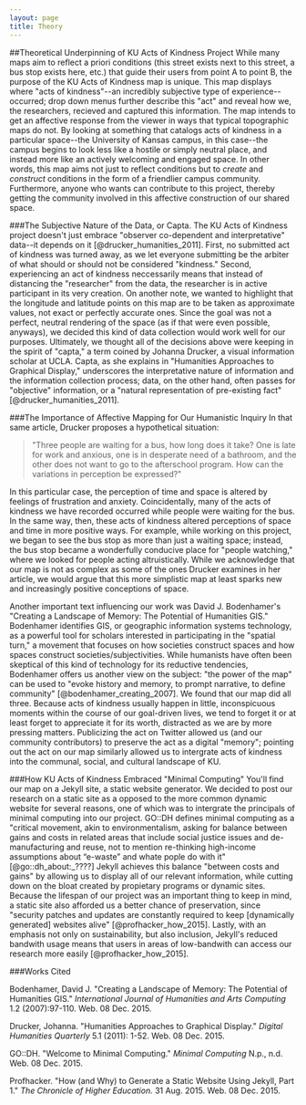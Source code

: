 ```yaml
---
layout: page
title: Theory
---
```



##Theoretical Underpinning of KU Acts of Kindness Project
While many maps aim to reflect a priori conditions (this street exists next to this street, a bus stop exists here, etc.) that guide their users from point A to point B, the purpose of the KU Acts of Kindness map is unique. This map displays where "acts of kindness"--an incredibly subjective type of experience--occurred; drop down menus further describe this "act" and reveal how we, the researchers, recieved and captured this information. The map intends to get an affective response from the viewer in ways that typical topographic maps do not. By looking at something that catalogs acts of kindness in a particular space--the University of Kansas campus, in this case--the campus begins to look less like a hostile or simply neutral place, and instead more like an actively welcoming and engaged space. In other words, this map aims not just to reflect conditions but to *create* and *construct* conditions in the form of a friendlier campus community. Furthermore, anyone who wants can contribute to this project, thereby getting the community involved in this affective construction of our shared space. 

###The Subjective Nature of the Data, or Capta.
The KU Acts of Kindness project doesn't just embrace "observer co-dependent and interpretative" data--it depends on it [@drucker_humanities_2011]. First, no submitted act of kindness was turned away, as we let everyone submitting be the arbiter of what should or should not be considered "kindness." Second, experiencing an act of kindness neccessarily means that instead of distancing the "researcher" from the data, the researcher is in active participant in its very creation. On another note, we wanted to highlight that the longitude and latitude points on this map are to be taken as approximate values, not exact or perfectly accurate ones. Since the goal was not a perfect, neutral rendering of the space (as if that were even possible, anyways), we decided this kind of data collection would work well for our purposes. Ultimately, we thought all of the decisions above were keeping in the spirit of "capta," a term coined by Johanna Drucker, a visual information scholar at UCLA. Capta, as she explains in "Humanities Approaches to Graphical Display," underscores the interpretative nature of information and the information collection process; data, on the other hand, often passes for "objective" information, or a "natural representation of pre-existing fact" [@drucker_humanities_2011].

###The Importance of Affective Mapping for Our Humanistic Inquiry
In that same article, Drucker proposes a hypothetical situation: 

>"Three people are waiting for a bus, how long does it take? One is late for work and anxious, one is in desperate need of a bathroom, and the other does not want to go to the afterschool program. How can the variations in perception be expressed?"

In this particular case, the perception of time and space is altered by feelings of frustration and anxiety. Coincidentally, many of the acts of kindness we have recorded occurred while people were waiting for the bus. In the same way, then, these acts of kindness altered perceptions of space and time in more positive ways. For example, while working on this project, we began to see the bus stop as more than just a waiting space; instead, the bus stop became a wonderfully conducive place for "people watching," where we looked for people acting altruistically. While we acknowledge that our map is not as complex as some of the ones Drucker examines in her article, we would argue that this more simplistic map at least sparks new and increasingly positive conceptions of space.

Another important text influencing our work was David J. Bodenhamer's "Creating a Landscape of Memory: The Potential of Humanities GIS." Bodenhamer identifies GIS, or geographic information systems technology, as a powerful tool for scholars interested in participating in the "spatial turn," a movement that focuses on how societies construct spaces and how spaces construct societies/subjectivities. While humanists have often been skeptical of this kind of technology for its reductive tendencies, Bodenhamer offers us another view on the subject: "the power of the map" can be used to "evoke history and memory, to prompt narrative, to define community" [@bodenhamer_creating_2007]. We found that our map did all three. Because acts of kindness usually happen in little, inconspicuous moments within the course of our goal-driven lives, we tend to forget it or at least forget to appreciate it for its worth, distracted as we are by more pressing matters. Publicizing the act on Twitter allowed us (and our community contributors) to preserve the act as a digital "memory"; pointing out the act on our map similarly allowed us to intergrate acts of kindness into the communal, social, and cultural landscape of KU. 

###How KU Acts of Kindness Embraced "Minimal Computing" 
You'll find our map on a Jekyll site, a static website generator. We decided to post our research on a static site as a opposed to the more common dynamic website for several reasons, one of which was to intergrate the principals of minimal computing into our project. GO::DH defines minimal computing as a "critical movement, akin to environmentalism, asking for balance between gains and costs in related areas that include social justice issues and de-manufacturing and reuse, not to mention re-thinking high-income assumptions about “e-waste” and whate pople do with it" [@go::dh_about:_????] Jekyll achieves this balance "between costs and gains" by allowing us to display all of our relevant information, while cutting down on the bloat created by propietary programs or dynamic sites. Because the lifespan of our project was an important thing to keep in mind, a static site also afforded us a better chance of preservation, since "security patches and updates are constantly required to keep [dynamically generated] websites alive" [@profhacker_how_2015]. Lastly, with an emphasis not only on sustainability, but also inclusion, Jekyll's reduced bandwith usage means that users in areas of low-bandwith can access our research more easily [@profhacker_how_2015].

###Works Cited

Bodenhamer, David J. "Creating a Landscape of Memory: The Potential of Humanities GIS." *International Journal of Humanities and Arts Computing* 1.2 (2007):97-110. Web. 08 Dec. 2015.

Drucker, Johanna. "Humanities Approaches to Graphical Display." 
*Digital Humanities Quarterly* 5.1 (2011): 1-52. Web. 08 Dec. 2015.

GO::DH. "Welcome to Minimal Computing." *Minimal Computing* N.p., n.d. Web. 08 Dec. 2015.

Profhacker. "How (and Why) to Generate a Static Website Using Jekyll, Part 1." *The Chronicle of Higher Education.* 31 Aug. 2015. Web. 08 Dec. 2015.
